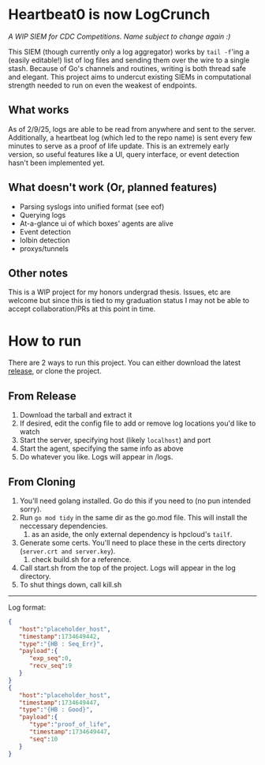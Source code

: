 # Heartbeat0 is now LogCrunch
*A WIP SIEM for CDC Competitions. Name subject to change again :)*

This SIEM (though currently only a log aggregator) works by `tail -f`'ing a (easily editable!) list of log files and sending them over the wire to a single stash. Because of Go's channels and routines, writing is both thread safe and elegant. This project aims to undercut existing SIEMs in computational strength needed to run on even the weakest of endpoints.

## What works
As of 2/9/25, logs are able to be read from anywhere and sent to the server. Additionally, a heartbeat log (which led to the repo name) is sent every few minutes to serve as a proof of life update. This is an extremely early version, so useful features like a UI, query interface, or event detection hasn't been implemented yet.

## What doesn't work (Or, planned features)
- Parsing syslogs into unified format (see eof)
- Querying logs
- At-a-glance ui of which boxes' agents are alive
- Event detection
- lolbin detection
- proxys/tunnels

## Other notes
This is a WIP project for my honors undergrad thesis. Issues, etc are welcome but since this is tied to my graduation status I may not be able to accept collaboration/PRs at this point in time.


# How to run
There are 2 ways to run this project. You can either download the latest [release](https://github.com/TLop503/heartbeat0/releases), or clone the project. 

## From Release
1. Download the tarball and extract it
1. If desired, edit the config file to add or remove log locations you'd like to watch
1. Start the server, specifying host (likely `localhost`) and port
1. Start the agent, specifying the same info as above
1. Do whatever you like. Logs will appear in /logs.

## From Cloning
1. You'll need golang installed. Go do this if you need to (no pun intended sorry).
1. Run `go mod tidy` in the same dir as the go.mod file. This will install the neccessary dependencies.
   1. as an aside, the only external dependency is hpcloud's `tailf`.
1. Generate some certs. You'll need to place these in the certs directory (`server.crt and server.key`).
   1. check build.sh for a reference. 
1. Call start.sh from the top of the project. Logs will appear in the log directory.
1. To shut things down, call kill.sh

---


Log format:
```json
{
   "host":"placeholder_host",
   "timestamp":1734649442,
   "type":"{HB : Seq_Err}",
   "payload":{
      "exp_seq":0,
      "recv_seq":9
   }
}
{
   "host":"placeholder_host",
   "timestamp":1734649447,
   "type":"{HB : Good}",
   "payload":{
      "type":"proof_of_life",
      "timestamp":1734649447,
      "seq":10
   }
}
```